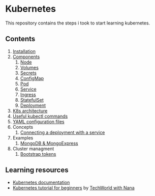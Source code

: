 # Kubernetes

This repository contains the steps i took to start learning kubernetes.

## Contents

1. [Installation](./installation.md)
2. [Components](./components/)
   1. [Node](./components/node.md)
   2. [Volumes](./components/volumes.md)
   3. [Secrets](./components/secrets.md)
   4. [ConfigMap](./components/config-map.md)
   5. [Pod](./components/pod.md)
   6. [Service](./components/service.md)
   7. [Ingress](./components/ingress.md)
   8. [StatefulSet](./components/stateful-set.md)
   9. [Deployment](./components/deployment.md)
3. [K8s architecture](./architecture.md)
4. [Useful kubectl commands](./kubectl.md)
5. [YAML configuration files](./yaml-configuration-files.md)
6. Concepts
   1. [Connecting a deployment with a service](./concepts/connecting-deployment-with-service.md)
7. Examples
   1. [MongoDB & MongoExpress](./examples/mongoexpress-mongodb/README.md)
8. Cluster managment
   1. [Bootstrap tokens](./cluster-management/bootstrap-tokens.md)

## Learning resources

* [Kubernetes documentation](https://kubernetes.io/docs/home/)
* [Kubernetes tutorial for beginners](https://www.youtube.com/watch?v=X48VuDVv0do) by [TechWorld with Nana](https://www.youtube.com/channel/UCdngmbVKX1Tgre699-XLlUA)